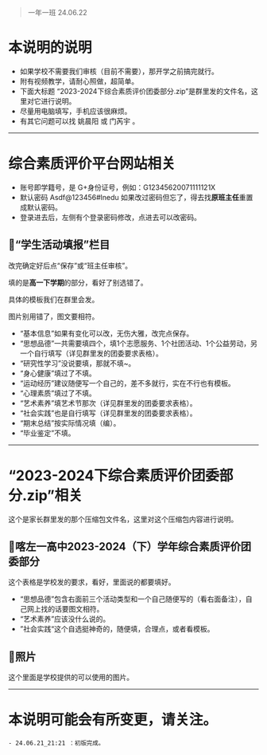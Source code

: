 > 一年一班  24.06.22
# 本说明的说明
- 如果学校不需要我们审核（目前不需要），那开学之前搞完就行。
- 附有视频教学，请耐心照做，超简单。
- 下面大标题 “2023-2024下综合素质评价团委部分.zip”是群里发的文件名，这里对它进行说明。
- 尽量用电脑填写，手机应该很麻烦。
- 有其它问题可以找 姚晨阳 或 门芮宇 。
---
# 综合素质评价平台网站相关
- 账号即学籍号，是 G+身份证号，例如：G12345620071111121X
- 默认密码 Asdf@123456#lnedu 如果改过密码但忘了，得去找**原班主任**重置成默认密码。
- 登录进去后，左侧有个登录密码修改，点进去可以改密码。
## 📌“学生活动填报”栏目

改完确定好后点“保存”或“班主任审核”。

填的是**高一下学期**的部分，看好了别选错了。

具体的模板我们在群里会发。

图片别用错了，图文要相符。

- “基本信息”如果有变化可以改，无伤大雅，改完点保存。
- “思想品德”一共需要填四个，填1个志愿服务、1个社团活动、1个公益劳动，另一个自行填写（详见群里发的团委要求表格）。
- “研究性学习”没说要填，那就不填~。
- “身心健康”填过了不填。
- “运动经历”建议随便写一个自己的，差不多就行，实在不行也有模板。
- “心理素质”填过了不填。
- “艺术素养”填艺术节那次（详见群里发的团委要求表格）。
- “社会实践”也是自行填写（详见群里发的团委要求表格）。
- “期末总结”按实际情况填（编）。
- “毕业鉴定”不填。

---
# “2023-2024下综合素质评价团委部分.zip”相关
这个是家长群里发的那个压缩包文件名，这里对这个压缩包内容进行说明。
## 📌喀左一高中2023-2024（下）学年综合素质评价团委部分
这个表格是学校发的要求，看好，里面说的都要填好。

- “思想品德”包含右面前三个活动类型和一个自己随便写的（看右面备注），自己网上找的话要图文相符。
- “艺术素养”应该没什么说的。
- ”社会实践“这个自选挺神奇的，随便填，合理点，或者看模板。
## 📌照片
这个里面是学校提供的可以使用的图片。

---
# 本说明可能会有所变更，请关注。
	- 24.06.21_21:21 ：初版完成。
